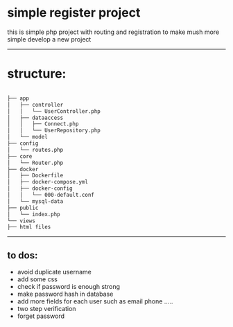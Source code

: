 # simple register project

this is simple php project with routing and registration to make mush more simple develop a new project

-----

# structure:

```md

├── app
│   ├── controller
│   │   └── UserController.php
│   ├── dataaccess
│   │   ├── Connect.php
│   │   └── UserRepository.php
│   └── model
├── config
│   └── routes.php
├── core
│   └── Router.php
├── docker
│   ├── Dockerfile
│   ├── docker-compose.yml
│   ├── docker-config
│   │   └── 000-default.conf
│   └── mysql-data
├── public
│   └── index.php
└── views
├── html files

```
---

## to dos:

- avoid duplicate username
- add some css
- check if password is enough strong
- make password hash in database
- add more fields for each user such as email phone .....
- two step verification
- forget password



